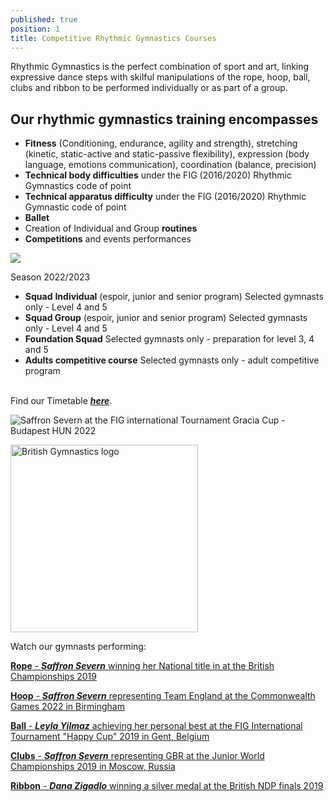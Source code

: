 ```yaml
---
published: true
position: 1
title: Competitive Rhythmic Gymnastics Courses
---
```

Rhythmic Gymnastics is the perfect combination of sport and art, linking expressive dance steps with skilful manipulations of the rope, hoop, ball, clubs and ribbon to be performed individually or as part of a group.

## Our rhythmic gymnastics training encompasses

* **Fitness** (Conditioning, endurance, agility and strength),
  stretching (kinetic, static-active and static-passive flexibility), expression (body language, emotions communication), coordination (balance, precision)
* **Technical body difficulties** under the FIG (2016/2020) Rhythmic Gymnastics code of point
* **Technical apparatus difficulty** under the FIG (2016/2020) Rhythmic Gymnastic code of point
* **Ballet**
* Creation of Individual and Group **routines**
* **Competitions** and events performances

![](/assets/img-20180513-wa0048.jpg)

Season 2022/2023

* **Squad** **Individual** (espoir, junior and senior program) Selected gymnasts only - Level 4 and 5
* **Squad Group** (espoir, junior and senior program) Selected gymnasts only - Level 4 and 5
* **Foundation Squad** Selected gymnasts only - preparation for level 3, 4 and 5
* **Adults competitive course** Selected gymnasts only - adult competitive program

\
Find our Timetable ***[here](https://www.rhythmicexcellence.london/timetable)***.

![Saffron Severn at the FIG international Tournament Gracia Cup - Budapest HUN 2022](/assets/b2b27c97-94a5-4bb2-b3fb-86a1b7bf0fcd_original.jpeg)

<img src="/assets/british-gymnastics-logo.png" alt="British Gymnastics logo" style="width:300px;border-radius:0;" />

W﻿atch our gymnasts performing:

[**R﻿ope** - ***Saffron Severn*** winning her National title in at the British Championships 2019](https://www.youtube.com/watch?v=HL1YgOUJ4xw&t=20s)

[**H﻿oop** - ***Saffron Severn*** representing Team England at the Commonwealth Games 2022 in Birmingham](https://www.youtube.com/watch?v=Ifo9rw8c5nw&t=18s)

[**Ball** - ***Leyla Yilmaz*** achieving her personal best at the FIG International Tournament "Happy Cup" 2019 in Gent, Belgium](https://www.youtube.com/watch?v=GC6xiPcsHRg)

[**C﻿lubs** - ***Saffron Severn*** representing GBR at the Junior World Championships 2019 in Moscow, Russia](https://www.youtube.com/watch?v=bhr-MOC8bpg&t=17s)

[**R﻿ibbon** - ***Dana Zigadlo*** winning a silver medal at the British NDP finals 2019](https://www.youtube.com/watch?v=zy4KFiZsSxc)